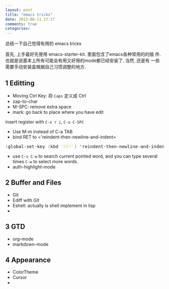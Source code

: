 ```yaml
---
layout: post
title: "emacs tricks"
date: 2013-06-11 17:17
comments: true
categories: 
---
```

<p>
总结一下自己觉得有用的 emacs tricks
</p>

<p>
首先, 上手最好先使用 emacs-starter-kit. 里面包含了emacs各种常用的的插
件. 也就是说基本上所有可能会有用又好用的mode都已经安装了. 当然, 还是有
一些需要手动安装盒根据自己习惯调整的地方.
</p>


<div id="outline-container-sec-1" class="outline-2">
<h2 id="sec-1"><span class="section-number-2">1</span> Editting</h2>
<div class="outline-text-2" id="text-1">
<ul class="org-ul">
<li>Moving Ctrl Key: 将 <code>Caps</code> 定义成 Ctrl
</li>
<li>zap-to-char
</li>
<li>M-SPC: remove extra space
</li>
<li>mark: go back to place where you have edit
</li>
</ul>
<p>
insert register with <code>C-x r i</code>, <code>C-u C-SPC</code>
</p>
<ul class="org-ul">
<li>Use M-m instead of C-a TAB
</li>
<li>bind RET to ='reindent-then-newline-and-indent=
</li>
</ul>
<div class="org-src-container">

<pre class="src src-lisp"><span style="color: #7f7f7f;">(</span>global-set-key <span style="color: #7f7f7f;">(</span>kbd <span style="color: #E6DB74;">"RET"</span><span style="color: #7f7f7f;">)</span> 'reindent-then-newline-and-indent<span style="color: #7f7f7f;">)</span>.
</pre>
</div>
<ul class="org-ul">
<li>use <code>C-s C-w</code> to search current pointed word, and you can type
several times <code>C-w</code> to select more words.
</li>
<li>auth-highlight-mode
</li>
</ul>
</div>
</div>

<div id="outline-container-sec-2" class="outline-2">
<h2 id="sec-2"><span class="section-number-2">2</span> Buffer and Files</h2>
<div class="outline-text-2" id="text-2">
<ul class="org-ul">
<li>Git
</li>
<li>Ediff with Git
</li>
<li>Eshell: actually is shell implement in lisp
</li>
<li></li>
</ul>
</div>
</div>
<div id="outline-container-sec-3" class="outline-2">
<h2 id="sec-3"><span class="section-number-2">3</span> GTD</h2>
<div class="outline-text-2" id="text-3">
<ul class="org-ul">
<li>org-mode
</li>
<li>markdown-mode
</li>
</ul>
</div>
</div>
<div id="outline-container-sec-4" class="outline-2">
<h2 id="sec-4"><span class="section-number-2">4</span> Appearance</h2>
<div class="outline-text-2" id="text-4">
<ul class="org-ul">
<li>ColorTheme
</li>
<li>Cursor
</li>
<li></li>
</ul>
</div>
</div>
